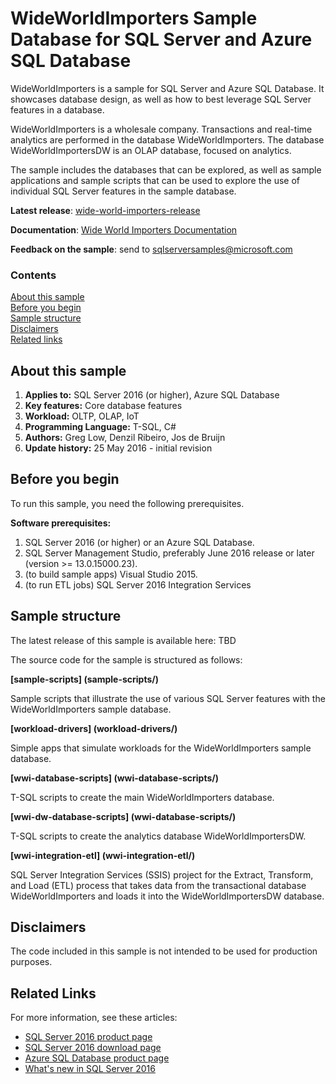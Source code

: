 # WideWorldImporters Sample Database for SQL Server and Azure SQL Database

WideWorldImporters is a sample for SQL Server and Azure SQL Database. It showcases database design, as well as how to best leverage SQL Server features in a database.

WideWorldImporters is a wholesale company. Transactions and real-time analytics are performed in the database WideWorldImporters. The database WideWorldImportersDW is an OLAP database, focused on analytics.

The sample includes the databases that can be explored, as well as sample applications and sample scripts that can be used to explore the use of individual SQL Server features in the sample database.

**Latest release**: [wide-world-importers-release](http://go.microsoft.com/fwlink/?LinkID=800630)

**Documentation**: [Wide World Importers Documentation](http://go.microsoft.com/fwlink/?LinkID=800631)

**Feedback on the sample**: send to [sqlserversamples@microsoft.com](mailto:sqlserversamples@microsoft.com)

### Contents

[About this sample](#about-this-sample)<br/>
[Before you begin](#before-you-begin)<br/>
[Sample structure](#run-this-sample)<br/>
[Disclaimers](#disclaimers)<br/>
[Related links](#related-links)<br/>


<a name=about-this-sample></a>

## About this sample

<!-- Delete the ones that don't apply -->
1. **Applies to:** SQL Server 2016 (or higher), Azure SQL Database
1. **Key features:** Core database features
1. **Workload:** OLTP, OLAP, IoT
1. **Programming Language:** T-SQL, C#
1. **Authors:** Greg Low, Denzil Ribeiro, Jos de Bruijn
1. **Update history:** 25 May 2016 - initial revision

<a name=before-you-begin></a>

## Before you begin

To run this sample, you need the following prerequisites.

**Software prerequisites:**

<!-- Examples -->
1. SQL Server 2016 (or higher) or an Azure SQL Database.
2. SQL Server Management Studio, preferably June 2016 release or later (version >= 13.0.15000.23).
3. (to build sample apps) Visual Studio 2015.
4. (to run ETL jobs) SQL Server 2016 Integration Services

<a name=run-this-sample></a>

## Sample structure

The latest release of this sample is available here: TBD

The source code for the sample is structured as follows:

__[sample-scripts] (sample-scripts/)__

Sample scripts that illustrate the use of various SQL Server features with the WideWorldImporters sample database.

__[workload-drivers] (workload-drivers/)__

Simple apps that simulate workloads for the WideWorldImporters sample database.

__[wwi-database-scripts] (wwi-database-scripts/)__

T-SQL scripts to create the main WideWorldImporters database.

__[wwi-dw-database-scripts] (wwi-database-scripts/)__

T-SQL scripts to create the analytics database WideWorldImportersDW.

__[wwi-integration-etl] (wwi-integration-etl/)__

SQL Server Integration Services (SSIS) project for the Extract, Transform, and Load (ETL) process that takes data from the transactional database WideWorldImporters and loads it into the WideWorldImportersDW database.


<a name=disclaimers></a>

## Disclaimers
The code included in this sample is not intended to be used for production purposes.

<a name=related-links></a>

## Related Links
<!-- Links to more articles. Remember to delete "en-us" from the link path. -->
For more information, see these articles:
- [SQL Server 2016 product page](https://www.microsoft.com/server-cloud/products/sql-server-2016/)
- [SQL Server 2016 download page](https://www.microsoft.com/evalcenter/evaluate-sql-server-2016)
- [Azure SQL Database product page](https://azure.microsoft.com/services/sql-database/)
- [What's new in SQL Server 2016](https://msdn.microsoft.com/en-us/library/bb500435.aspx)
